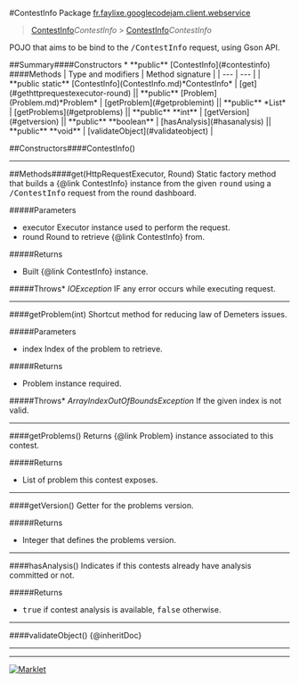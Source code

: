 #ContestInfo
Package [fr.faylixe.googlecodejam.client.webservice](README.md)<br>

> [ContestInfo](ContestInfo.md)*ContestInfo* > [ContestInfo](ContestInfo.md)*ContestInfo*
<p>POJO that aims to be bind to the <tt>/ContestInfo</tt>
 request, using Gson API.</p>
##Summary####Constructors
* **public** [ContestInfo](#contestinfo)
####Methods
| Type and modifiers | Method signature |
| --- | --- |
| **public static** [ContestInfo](ContestInfo.md)*ContestInfo* | [get](#gethttprequestexecutor-round) || **public** [Problem](Problem.md)*Problem* | [getProblem](#getproblemint) || **public** *List* | [getProblems](#getproblems) || **public** **int** | [getVersion](#getversion) || **public** **boolean** | [hasAnalysis](#hasanalysis) || **public** **void** | [validateObject](#validateobject) |

##Constructors####ContestInfo()


---


##Methods####get(HttpRequestExecutor, Round)
Static factory method that builds a {@link ContestInfo} instance
 from the given <tt>round</tt> using a <tt>/ContestInfo</tt>
 request from the round dashboard.

#####Parameters
* executor Executor instance used to perform the request.
* round Round to retrieve {@link ContestInfo} from.

#####Returns
* Built {@link ContestInfo} instance.

#####Throws* *IOException* IF any error occurs while executing request.

---

####getProblem(int)
Shortcut method for reducing law of Demeters issues.

#####Parameters
* index Index of the problem to retrieve.

#####Returns
* Problem instance required.

#####Throws* *ArrayIndexOutOfBoundsException* If the given index is not valid.

---

####getProblems()
Returns {@link Problem} instance associated
 to this contest.

#####Returns
* List of problem this contest exposes.

---

####getVersion()
Getter for the problems version.

#####Returns
* Integer that defines the problems version.

---

####hasAnalysis()
Indicates if this contests already have
 analysis committed or not.

#####Returns
* <tt>true</tt> if contest analysis is available, <tt>false</tt> otherwise.

---

####validateObject()
{@inheritDoc}

---

---

[![Marklet](https://img.shields.io/badge/Generated%20by-Marklet-green.svg)](https://github.com/Faylixe/marklet)